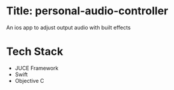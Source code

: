 # Title: personal-audio-controller
An ios app to adjust output audio with built effects

# Tech Stack
- JUCE Framework
- Swift
- Objective C
